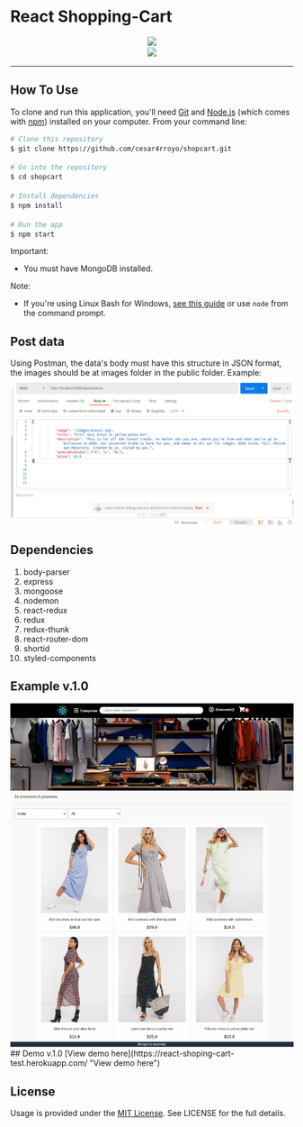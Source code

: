 # React Shopping-Cart
<p align="center">
    <a href="https://github.com/cesar4rroyo//">
        <img src="https://encrypted-tbn0.gstatic.com/images?q=tbn%3AANd9GcTqQ3VLuSP9AtC7__YmFM5ztN38E0v5KOhVGQ&usqp=CAU">
    </a>
	<br />
	<img src="https://forthebadge.com/images/badges/made-with-javascript.svg">
	
<br />
</p>
<hr />

## How To Use

To clone and run this application, you'll need [Git](https://git-scm.com) and [Node.js](https://nodejs.org/en/download/) (which comes with [npm](http://npmjs.com)) installed on your computer. From your command line:

```bash
# Clone this repository
$ git clone https://github.com/cesar4rroyo/shopcart.git

# Go into the repository
$ cd shopcart

# Install dependencies
$ npm install

# Run the app
$ npm start
```
Important:
- You must have MongoDB installed.

Note: 
- If you're using Linux Bash for Windows, [see this guide](https://www.howtogeek.com/261575/how-to-run-graphical-linux-desktop-applications-from-windows-10s-bash-shell/) or use `node` from the command prompt.

## Post data
Using Postman, the data's body must have this structure in JSON format, the images should be at images folder in the public folder.
Example:
<img src="https://raw.githubusercontent.com/cesar4rroyo/shopcart/master/public/images/post.png">

## Dependencies
1. body-parser
2. express
3. mongoose
4. nodemon
5. react-redux
6. redux
7. redux-thunk
8. react-router-dom
9. shortid
10. styled-components

## Example v.1.0
<img src="https://raw.githubusercontent.com/cesar4rroyo/shopcart/master/public/images/ss.png">
## Demo v.1.0
[View demo here](https://react-shoping-cart-test.herokuapp.com/ "View demo here")


## License
Usage is provided under the [MIT License](http://opensource.org/licenses/mit-license.php). See LICENSE for the full details.




